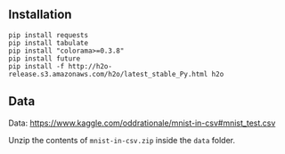 ## Installation
```
pip install requests
pip install tabulate
pip install "colorama>=0.3.8"
pip install future
pip install -f http://h2o-release.s3.amazonaws.com/h2o/latest_stable_Py.html h2o
```

## Data

Data: https://www.kaggle.com/oddrationale/mnist-in-csv#mnist_test.csv

Unzip the contents of `mnist-in-csv.zip` inside the `data` folder.
